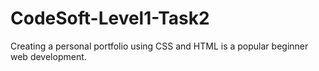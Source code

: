 # CodeSoft-Level1-Task2
Creating a personal portfolio using CSS and HTML is a popular beginner web development.
